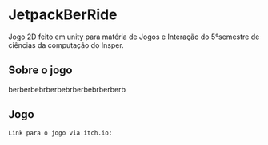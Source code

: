 # JetpackBerRide

Jogo 2D feito em unity para matéria de Jogos e Interação do 5°semestre de ciências da computação do Insper.

## Sobre o jogo

berberbebrberbebrberbebrberberb

## Jogo
```Link para o jogo via itch.io:```
